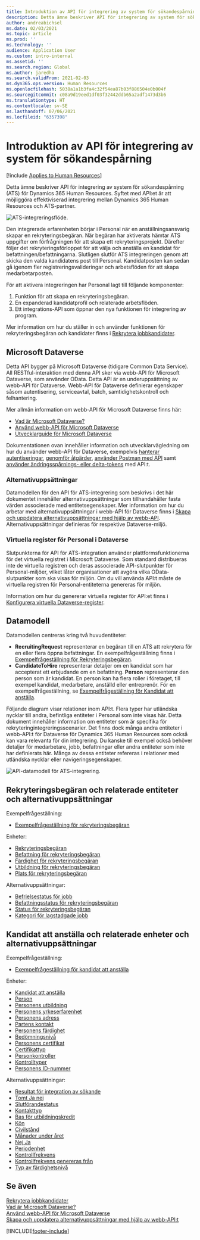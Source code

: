 ```yaml
---
title: Introduktion av API för integrering av system för sökandespårning
description: Detta ämne beskriver API för integrering av system för sökandespårning (ATS) för Dynamics 365 Human Resources.
author: andreabichsel
ms.date: 02/03/2021
ms.topic: article
ms.prod: ''
ms.technology: ''
audience: Application User
ms.custom: intro-internal
ms.assetid: ''
ms.search.region: Global
ms.author: jaredha
ms.search.validFrom: 2021-02-03
ms.dyn365.ops.version: Human Resources
ms.openlocfilehash: 5038a1a1b3fa4c32f54ea87b03f886504e0b004f
ms.sourcegitcommit: c08a9d19eed1df03f32442ddb65a2adf1473d3b6
ms.translationtype: HT
ms.contentlocale: sv-SE
ms.lasthandoff: 07/06/2021
ms.locfileid: "6357398"
---
```

# <a name="applicant-tracking-system-integration-api-introduction"></a>Introduktion av API för integrering av system för sökandespårning

[!include [Applies to Human Resources](../includes/applies-to-hr.md)]

Detta ämne beskriver API för integrering av system för sökandespårning (ATS) för Dynamics 365 Human Resources. Syftet med API:et är att möjliggöra effektiviserad integrering mellan Dynamics 365 Human Resources och ATS-partner.

![ATS-integreringsflöde.](media/hr-admin-integration-ats-api-introduction-flow.png)

Den integrerade erfarenheten börjar i Personal när en anställningsansvarig skapar en rekryteringsbegäran. När begäran har aktiverats hämtar ATS uppgifter om förfrågningen för att skapa ett rekryteringsprojekt. Därefter följer det rekryteringsförloppet för att välja och anställa en kandidat för befattningen/befattningarna. Slutligen slutför ATS integreringen genom att skicka den valda kandidatens post till Personal. Kandidatposten kan sedan gå igenom fler registreringsvalideringar och arbetsflöden för att skapa medarbetarposten.

För att aktivera integreringen har Personal lagt till följande komponenter:

1.  Funktion för att skapa en rekryteringsbegäran.
2.  En expanderad kandidatprofil och relaterade arbetsflöden.
3.  Ett integrations-API som öppnar den nya funktionen för integrering av program.

Mer information om hur du ställer in och använder funktionen för rekryteringsbegäran och kandidater finns i [Rekrytera jobbkandidater](hr-personnel-recruit.md).

## <a name="microsoft-dataverse"></a>Microsoft Dataverse

Detta API bygger på Microsoft Dataverse (tidigare Common Data Service). All RESTful-interaktion med denna API sker via webb-API för Microsoft Dataverse, som använder OData. Detta API är en underuppsättning av webb-API för Dataverse. Webb-API för Dataverse definierar egenskaper såsom autentisering, serviceavtal, batch, samtidighetskontroll och felhantering.

Mer allmän information om webb-API för Microsoft Dataverse finns här:

- [Vad är Microsoft Dataverse?](/powerapps/maker/data-platform/data-platform-intro)
- [Använd webb-API för Microsoft Dataverse](/powerapps/developer/data-platform/webapi/overview)
- [Utvecklarguide för Microsoft Dataverse](/powerapps/developer/data-platform)

Dokumentationen ovan innehåller information och utvecklarvägledning om hur du använder webb-API för Dataverse, exempelvis [hanterar autentiseringar](/powerapps/developer/data-platform/webapi/authenticate-web-api), [genomför åtgärder](/powerapps/developer/data-platform/webapi/perform-operations-web-api), [använder Postman med API](/powerapps/developer/data-platform/webapi/use-postman-web-api) samt [använder ändringsspårnings- eller delta-tokens](/powerapps/developer/data-platform/use-change-tracking-synchronize-data-external-systems) med API:t.

### <a name="option-sets"></a>Alternativuppsättningar

Datamodellen för den API för ATS-integrering som beskrivs i det här dokumentet innehåller alternativuppsättningar som tillhandahåller fasta värden associerade med entitetsegenskaper. Mer information om hur du arbetar med alternativuppsättningar i webb-API för Dataverse finns i [Skapa och uppdatera alternativuppsättningar med hjälp av webb-API](/powerapps/developer/data-platform/webapi/create-update-optionsets). Alternativuppsättningar definieras för respektive Dataverse-miljö.

### <a name="virtual-tables-for-human-resources-in-dataverse"></a>Virtuella register för Personal i Dataverse

Slutpunkterna för API för ATS-integration använder plattformsfunktionerna för det virtuella registret i Microsoft Dataverse. Som standard distribueras inte de virtuella registren och deras associerade API-slutpunkter för Personal-miljöer, vilket låter organisationer att avgöra vilka OData-slutpunkter som ska visas för miljön. Om du vill använda API:t måste de virtuella registren för Personal-entiteterna genereras för miljön. 

Information om hur du genererar virtuella register för API:et finns i [Konfigurera virtuella Dataverse-register](./hr-admin-integration-common-data-service-virtual-entities.md).

## <a name="data-model"></a>Datamodell

Datamodellen centreras kring två huvudentiteter:

- **RecruitingRequest** representerar en begäran till en ATS att rekrytera för en eller flera öppna befattningar. En exempelfrågeställning finns i [Exempelfrågeställning för Rekryteringsbegäran](hr-admin-integration-ats-api-recruiting-request-example-query.md).
- **CandidateToHire** representerar detaljer om en kandidat som har accepterat ett erbjudande om en befattning. **Person** representerar den person som är kandidat. En person kan ha flera roller i företaget, till exempel kandidat, medarbetare, anställd eller entreprenör. För en exempelfrågeställning, se [Exempelfrågeställning för Kandidat att anställa](hr-admin-integration-ats-api-candidate-to-hire-example-query.md).

Följande diagram visar relationer inom API:t. Flera typer har utländska nycklar till andra, befintliga entiteter i Personal som inte visas här. Detta dokument innehåller information om entiteter som är specifika för rekryteringintegreringsscenarier. Det finns dock många andra entiteter i webb-API:t för Dataverse för Dynamics 365 Human Resources som också kan vara relevanta för din integrering. Du kanske till exempel också behöver detaljer för medarbetare, jobb, befattningar eller andra entiteter som inte har definierats här. Många av dessa entiteter refereras i relationer med utländska nycklar eller navigeringsegenskaper.

![API-datamodell för ATS-integrering.](media/hr-admin-integration-ats-api-data-model.png)

## <a name="recruiting-request-and-related-entities-and-option-sets"></a>Rekryteringsbegäran och relaterade entiteter och alternativuppsättningar

Exempelfrågeställning: 

- [Exempelfrågeställning för rekryteringsbegäran](hr-admin-integration-ats-api-recruiting-request-example-query.md)

Enheter:

- [Rekryteringsbegäran](hr-admin-integration-ats-api-recruiting-request.md)
- [Befattning för rekryteringsbegäran](hr-admin-integration-ats-api-recruiting-request-position.md)
- [Färdighet för rekryteringsbegäran](hr-admin-integration-ats-api-recruiting-request-skill.md)
- [Utbildning för rekryteringsbegäran](hr-admin-integration-ats-api-recruiting-request-education.md)
- [Plats för rekryteringsbegäran](hr-admin-integration-ats-api-recruiting-request-location.md)

Alternativuppsättningar:

- [Befrielsestatus för jobb](hr-admin-integration-ats-api-job-exempt-status.md)
- [Befattningsstatus för rekryteringsbegäran](hr-admin-integration-ats-api-recruiting-request-position-status.md)
- [Status för rekryteringsbegäran](hr-admin-integration-ats-api-recruiting-request-status.md)
- [Kategori för lagstadgade jobb](hr-admin-integration-ats-api-regulatory-job-category.md)

## <a name="candidate-to-hire-and-related-entities-and-option-sets"></a>Kandidat att anställa och relaterade enheter och alternativuppsättningar

Exempelfrågeställning:

- [Exempelfrågeställning för kandidat att anställa](hr-admin-integration-ats-api-candidate-to-hire-example-query.md)

Enheter:

- [Kandidat att anställa](hr-admin-integration-ats-api-candidate-to-hire.md)
- [Person](hr-admin-integration-ats-api-person.md)
- [Personens utbildning](hr-admin-integration-ats-api-person-education.md)
- [Personens yrkeserfarenhet](hr-admin-integration-ats-api-person-professional-experience.md)
- [Personens adress](hr-admin-integration-ats-api-person-address.md)
- [Partens kontakt](hr-admin-integration-ats-api-party-contact.md)
- [Personens färdighet](hr-admin-integration-ats-api-person-skill.md)
- [Bedömningsnivå](hr-admin-integration-ats-api-rating-level.md)
- [Personens certifikat](hr-admin-integration-ats-api-person-certificate.md)
- [Certifikattyp](hr-admin-integration-ats-api-certificate-type.md)
- [Personkontroller](hr-admin-integration-ats-api-person-screening.md)
- [Kontrolltyper](hr-admin-integration-ats-api-screening-types.md)
- [Personens ID-nummer](hr-admin-integration-ats-api-person-identification-number.md)

Alternativuppsättningar:

- [Resultat för integration av sökande](hr-admin-integration-ats-api-applicant-integration-result.md)
- [Tomt Ja nej](hr-admin-integration-ats-api-blank-yes-no.md)
- [Slutförandestatus](hr-admin-integration-ats-api-completion-status.md)
- [Kontakttyp](hr-admin-integration-ats-api-contact-type.md)
- [Bas för utbildningskredit](hr-admin-integration-ats-api-education-credit-basis.md)
- [Kön](hr-admin-integration-ats-api-gender.md)
- [Civilstånd](hr-admin-integration-ats-api-marital-status.md)
- [Månader under året](hr-admin-integration-ats-api-months-of-year.md)
- [Nej Ja](hr-admin-integration-ats-api-no-yes.md)
- [Periodenhet](hr-admin-integration-ats-api-period-unit.md)
- [Kontrollfrekvens](hr-admin-integration-ats-api-screening-frequency.md)
- [Kontrollfrekvens genereras från](hr-admin-integration-ats-api-screening-frequency-generate-from.md)
- [Typ av färdighetsnivå](hr-admin-integration-ats-api-skill-level-type.md)

## <a name="see-also"></a>Se även

[Rekrytera jobbkandidater](hr-personnel-recruit.md)<br>
[Vad är Microsoft Dataverse?](/powerapps/maker/data-platform/data-platform-intro)<br>
[Använd webb-API för Microsoft Dataverse](/powerapps/developer/data-platform/webapi/overview)<br>
[Skapa och uppdatera alternativuppsättningar med hjälp av webb-API:t](/powerapps/developer/data-platform/webapi/create-update-optionsets)<br>

[!INCLUDE[footer-include](../includes/footer-banner.md)]